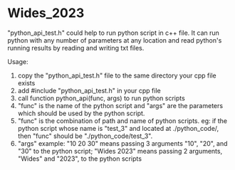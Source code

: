 # Wides_2023
"python_api_test.h" could help to run python script in c++ file. It can run python with any number of parameters at any location and read python's running results by reading and writing txt files.

Usage:
1. copy the "python_api_test.h" file to the same directory your cpp file exists
2. add #include "python_api_test.h" in your cpp file
3. call function python_api(func, args) to run python scripts
4. "func" is the name of the python script and "args" are the parameters which should be used by the python script.
5. "func" is the combination of path and name of python scripts. eg: if the python script whose name is "test_3" and located at ./python_code/, then "func" should be "./python_code/test_3".
6. "args" example: "10 20 30" means passing 3 arguments "10", "20", and "30" to the python script; "Wides 2023" means passing 2 arguments, "Wides" and "2023", to the python scripts  
